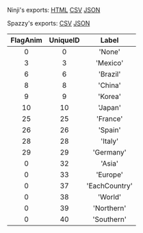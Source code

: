 Ninji's exports: [HTML](https://wuffs.org/acnh/bcsv_140/html/CalendarEventCountryParam.html) [CSV](https://wuffs.org/acnh/bcsv_140/csv/CalendarEventCountryParam.csv) [JSON](https://wuffs.org/acnh/bcsv_140/json/CalendarEventCountryParam.json)

Spazzy's exports: [CSV](https://github.com/McSpazzy/acnh-csv/blob/master/CalendarEventCountryParam.csv) [JSON](https://github.com/McSpazzy/acnh-json/blob/master/CalendarEventCountryParam.json)

| FlagAnim | UniqueID | Label |
|:--:|:--:|:--:|
| 0 | 0 | 'None' | 
| 3 | 3 | 'Mexico' | 
| 6 | 6 | 'Brazil' | 
| 8 | 8 | 'China' | 
| 9 | 9 | 'Korea' | 
| 10 | 10 | 'Japan' | 
| 25 | 25 | 'France' | 
| 26 | 26 | 'Spain' | 
| 28 | 28 | 'Italy' | 
| 29 | 29 | 'Germany' | 
| 0 | 32 | 'Asia' | 
| 0 | 33 | 'Europe' | 
| 0 | 37 | 'EachCountry' | 
| 0 | 38 | 'World' | 
| 0 | 39 | 'Northern' | 
| 0 | 40 | 'Southern' | 

